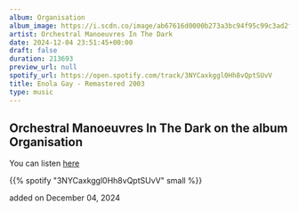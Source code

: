```yaml
---
album: Organisation
album_image: https://i.scdn.co/image/ab67616d0000b273a3bc94f95c99c3ad2f40740a
artist: Orchestral Manoeuvres In The Dark
date: 2024-12-04 23:51:45+00:00
draft: false
duration: 213693
preview_url: null
spotify_url: https://open.spotify.com/track/3NYCaxkggl0Hh8vQptSUvV
title: Enola Gay - Remastered 2003
type: music
---
```



## Orchestral Manoeuvres In The Dark on the album Organisation

You can listen [here](https://open.spotify.com/track/3NYCaxkggl0Hh8vQptSUvV)

{{% spotify "3NYCaxkggl0Hh8vQptSUvV" small %}}

added on December 04, 2024
